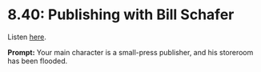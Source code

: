 # 8.40: Publishing with Bill Schafer 

Listen [here](http://www.writingexcuses.com/2013/10/06/writing-excuses-8-40-publishing-with-bill-schafer/). 

**Prompt:** Your main character is a small-press publisher, and his storeroom has been flooded.